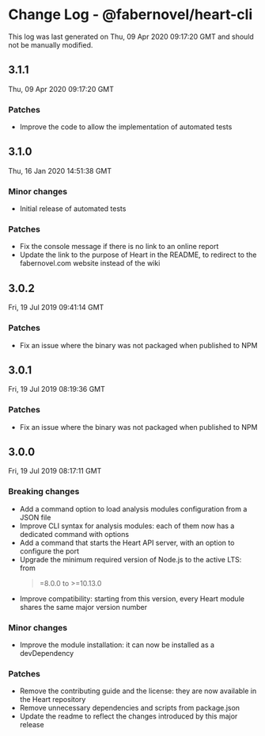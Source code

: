 # Change Log - @fabernovel/heart-cli

This log was last generated on Thu, 09 Apr 2020 09:17:20 GMT and should not be
manually modified.

## 3.1.1

Thu, 09 Apr 2020 09:17:20 GMT

### Patches

- Improve the code to allow the implementation of automated tests

## 3.1.0

Thu, 16 Jan 2020 14:51:38 GMT

### Minor changes

- Initial release of automated tests

### Patches

- Fix the console message if there is no link to an online report
- Update the link to the purpose of Heart in the README, to redirect to the
  fabernovel.com website instead of the wiki

## 3.0.2

Fri, 19 Jul 2019 09:41:14 GMT

### Patches

- Fix an issue where the binary was not packaged when published to NPM

## 3.0.1

Fri, 19 Jul 2019 08:19:36 GMT

### Patches

- Fix an issue where the binary was not packaged when published to NPM

## 3.0.0

Fri, 19 Jul 2019 08:17:11 GMT

### Breaking changes

- Add a command option to load analysis modules configuration from a JSON file
- Improve CLI syntax for analysis modules: each of them now has a dedicated
  command with options
- Add a command that starts the Heart API server, with an option to configure
  the port
- Upgrade the minimum required version of Node.js to the active LTS: from
  >=8.0.0 to >=10.13.0
- Improve compatibility: starting from this version, every Heart module shares
  the same major version number

### Minor changes

- Improve the module installation: it can now be installed as a devDependency

### Patches

- Remove the contributing guide and the license: they are now available in the
  Heart repository
- Remove unnecessary dependencies and scripts from package.json
- Update the readme to reflect the changes introduced by this major release
